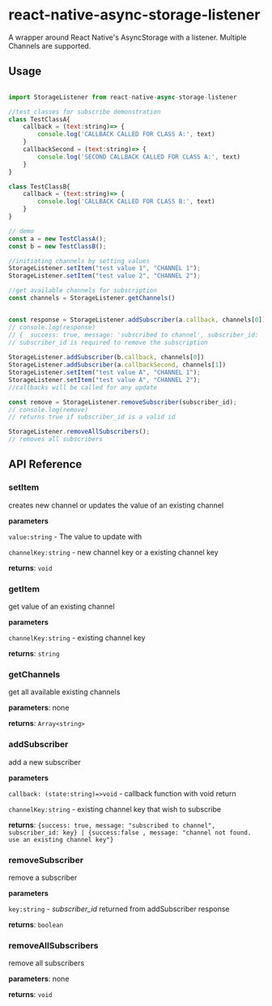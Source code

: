 # react-native-async-storage-listener #

A wrapper around React Native's AsyncStorage with a listener. Multiple Channels are supported.


## Usage
````js

import StorageListener from react-native-async-storage-listener

//test classes for subscribe demonstration
class TestClassA{
    callback = (text:string)=> {
        console.log('CALLBACK CALLED FOR CLASS A:', text)
    }
    callbackSecond = (text:string)=> {
        console.log('SECOND CALLBACK CALLED FOR CLASS A:', text)
    }
}

class TestClassB{
    callback = (text:string)=> {
        console.log('CALLBACK CALLED FOR CLASS B:', text)
    }
}

// demo
const a = new TestClassA();
const b = new TestClassB();

//initiating channels by setting values
StorageListener.setItem("test value 1", "CHANNEL 1");
StorageListener.setItem("test value 2", "CHANNEL 2");

//get available channels for subscription
const channels = StorageListener.getChannels()


const response = StorageListener.addSubscriber(a.callback, channels[0])
// console.log(response)
// {  success: true, message: 'subscribed to channel', subscriber_id: 'a13151d6-1336-4096-933c-eb8e12cd0b10'}
// subscriber_id is required to remove the subscription 
 
StorageListener.addSubscriber(b.callback, channels[0])
StorageListener.addSubscriber(a.callbackSecond, channels[1])
StorageListener.setItem("test value A", "CHANNEL 1");
StorageListener.setItem("test value A", "CHANNEL 2");
//callbacks will be called for any update

const remove = StorageListener.removeSubscriber(subscriber_id);
// console.log(remove)
// returns true if subscriber_id is a valid id

StorageListener.removeAllSubscribers();
// removes all subscribers
````

## API Reference

### setItem
creates new channel or updates the value of an existing channel

**parameters**

`value:string` - The value to update with 

`channelKey:string` - new channel key or a existing channel key  

**returns**: `void`

### getItem
get value of an existing channel

**parameters**

`channelKey:string` - existing channel key  

**returns**: `string`

### getChannels
get all available existing channels

**parameters**: none

**returns**: `Array<string>`

### addSubscriber
add a new subscriber

**parameters**

`callback: (state:string)=>void` - callback function with void return 

`channelKey:string` - existing channel key that wish to subscribe 

**returns**: `{success: true, message: "subscribed to channel", subscriber_id: key} | {success:false , message: "channel not found. use an existing channel key"}`

### removeSubscriber
remove a subscriber

**parameters**

`key:string` - _subscriber_id_ returned from addSubscriber response  

**returns**: `boolean`

### removeAllSubscribers
remove all subscribers

**parameters**: none
 
**returns**: `void`
